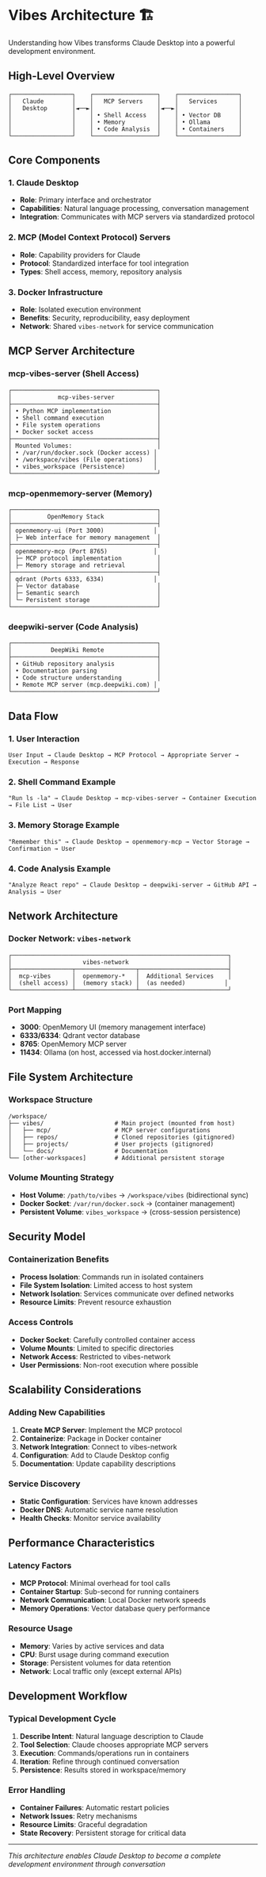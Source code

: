 # Vibes Architecture 🏗️

Understanding how Vibes transforms Claude Desktop into a powerful development environment.

## High-Level Overview

```
┌─────────────────┐    ┌──────────────────┐    ┌─────────────────┐
│   Claude        │    │   MCP Servers    │    │   Services      │
│   Desktop       │◄──►│                  │◄──►│                 │
│                 │    │ • Shell Access   │    │ • Vector DB     │
│                 │    │ • Memory         │    │ • Ollama        │
│                 │    │ • Code Analysis  │    │ • Containers    │
└─────────────────┘    └──────────────────┘    └─────────────────┘
```

## Core Components

### 1. Claude Desktop
- **Role**: Primary interface and orchestrator
- **Capabilities**: Natural language processing, conversation management
- **Integration**: Communicates with MCP servers via standardized protocol

### 2. MCP (Model Context Protocol) Servers
- **Role**: Capability providers for Claude
- **Protocol**: Standardized interface for tool integration
- **Types**: Shell access, memory, repository analysis

### 3. Docker Infrastructure
- **Role**: Isolated execution environment
- **Benefits**: Security, reproducibility, easy deployment
- **Network**: Shared `vibes-network` for service communication

## MCP Server Architecture

### mcp-vibes-server (Shell Access)
```
┌─────────────────────────────────────────┐
│             mcp-vibes-server            │
├─────────────────────────────────────────┤
│ • Python MCP implementation             │
│ • Shell command execution               │
│ • File system operations                │
│ • Docker socket access                  │
├─────────────────────────────────────────┤
│ Mounted Volumes:                        │
│ • /var/run/docker.sock (Docker access) │
│ • /workspace/vibes (File operations)   │
│ • vibes_workspace (Persistence)        │
└─────────────────────────────────────────┘
```

### mcp-openmemory-server (Memory)
```
┌─────────────────────────────────────────┐
│          OpenMemory Stack               │
├─────────────────────────────────────────┤
│ openmemory-ui (Port 3000)              │
│ ├─ Web interface for memory management  │
├─────────────────────────────────────────┤
│ openmemory-mcp (Port 8765)             │
│ ├─ MCP protocol implementation          │
│ ├─ Memory storage and retrieval         │
├─────────────────────────────────────────┤
│ qdrant (Ports 6333, 6334)              │
│ ├─ Vector database                      │
│ ├─ Semantic search                      │
│ └─ Persistent storage                   │
└─────────────────────────────────────────┘
```

### deepwiki-server (Code Analysis)
```
┌─────────────────────────────────────────┐
│           DeepWiki Remote               │
├─────────────────────────────────────────┤
│ • GitHub repository analysis            │
│ • Documentation parsing                 │
│ • Code structure understanding          │
│ • Remote MCP server (mcp.deepwiki.com) │
└─────────────────────────────────────────┘
```

## Data Flow

### 1. User Interaction
```
User Input → Claude Desktop → MCP Protocol → Appropriate Server → Execution → Response
```

### 2. Shell Command Example
```
"Run ls -la" → Claude Desktop → mcp-vibes-server → Container Execution → File List → User
```

### 3. Memory Storage Example
```
"Remember this" → Claude Desktop → openmemory-mcp → Vector Storage → Confirmation → User
```

### 4. Code Analysis Example
```
"Analyze React repo" → Claude Desktop → deepwiki-server → GitHub API → Analysis → User
```

## Network Architecture

### Docker Network: `vibes-network`
```
┌─────────────────────────────────────────────────────────────┐
│                    vibes-network                            │
├─────────────────┬─────────────────┬─────────────────────────┤
│  mcp-vibes      │  openmemory-*   │  Additional Services    │
│  (shell access) │  (memory stack) │  (as needed)           │
└─────────────────┴─────────────────┴─────────────────────────┘
```

### Port Mapping
- **3000**: OpenMemory UI (memory management interface)
- **6333/6334**: Qdrant vector database
- **8765**: OpenMemory MCP server
- **11434**: Ollama (on host, accessed via host.docker.internal)

## File System Architecture

### Workspace Structure
```
/workspace/
├── vibes/                    # Main project (mounted from host)
│   ├── mcp/                  # MCP server configurations
│   ├── repos/                # Cloned repositories (gitignored)
│   ├── projects/             # User projects (gitignored)
│   └── docs/                 # Documentation
└── [other-workspaces]        # Additional persistent storage
```

### Volume Mounting Strategy
- **Host Volume**: `/path/to/vibes` → `/workspace/vibes` (bidirectional sync)
- **Docker Socket**: `/var/run/docker.sock` → (container management)
- **Persistent Volume**: `vibes_workspace` → (cross-session persistence)

## Security Model

### Containerization Benefits
- **Process Isolation**: Commands run in isolated containers
- **File System Isolation**: Limited access to host system
- **Network Isolation**: Services communicate over defined networks
- **Resource Limits**: Prevent resource exhaustion

### Access Controls
- **Docker Socket**: Carefully controlled container access
- **Volume Mounts**: Limited to specific directories
- **Network Access**: Restricted to vibes-network
- **User Permissions**: Non-root execution where possible

## Scalability Considerations

### Adding New Capabilities
1. **Create MCP Server**: Implement the MCP protocol
2. **Containerize**: Package in Docker container
3. **Network Integration**: Connect to vibes-network
4. **Configuration**: Add to Claude Desktop config
5. **Documentation**: Update capability descriptions

### Service Discovery
- **Static Configuration**: Services have known addresses
- **Docker DNS**: Automatic service name resolution
- **Health Checks**: Monitor service availability

## Performance Characteristics

### Latency Factors
- **MCP Protocol**: Minimal overhead for tool calls
- **Container Startup**: Sub-second for running containers
- **Network Communication**: Local Docker network speeds
- **Memory Operations**: Vector database query performance

### Resource Usage
- **Memory**: Varies by active services and data
- **CPU**: Burst usage during command execution
- **Storage**: Persistent volumes for data retention
- **Network**: Local traffic only (except external APIs)

## Development Workflow

### Typical Development Cycle
1. **Describe Intent**: Natural language description to Claude
2. **Tool Selection**: Claude chooses appropriate MCP servers
3. **Execution**: Commands/operations run in containers
4. **Iteration**: Refine through continued conversation
5. **Persistence**: Results stored in workspace/memory

### Error Handling
- **Container Failures**: Automatic restart policies
- **Network Issues**: Retry mechanisms
- **Resource Limits**: Graceful degradation
- **State Recovery**: Persistent storage for critical data

---

*This architecture enables Claude Desktop to become a complete development environment through conversation*
